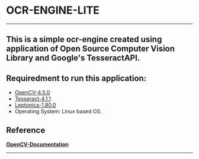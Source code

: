 # OCR-ENGINE-LITE
*** 
## This is a simple ocr-engine created using application of Open Source Computer Vision Library and Google's TesseractAPI.

## Requiredment to run this application:
* [OpenCV-4.5.0](https://github.com/opencv/opencv.git)
* [Tesseract-4.1.1](https://github.com/tesseract-ocr/tesseract.git)
* [Leptonica-1.80.0](https://github.com/DanBloomberg/leptonica)
* Operating System: Linux based OS.

## Reference
**[OpenCV-Documentation](https://docs.opencv.org/master/d1/dfb/intro.html)**
***



